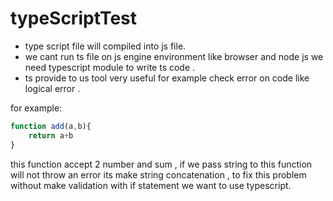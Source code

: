 # typeScriptTest

* type script file will compiled into js file.
* we cant run ts file on js engine environment like browser and node js we need typescript module to write ts code .
* ts provide to us tool very useful for example check error on code like logical error .

for example:
```javascript
function add(a,b){
    return a+b
}
```
this function accept 2 number and sum , if we pass string to this function will not throw an error its make string concatenation , to fix this problem without make validation with if statement we want to use typescript.